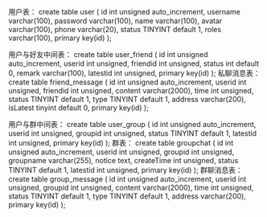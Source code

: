 用户表：
create table user (
     id int unsigned auto_increment,
     username varchar(100),
     password varchar(100), 
     name varchar(100),
     avatar varchar(100),
     phone varchar(20),
     status TINYINT default 1,
     roles varchar(100),
     primary key(id)
);

用户与好友中间表：
create table user_friend (
     id int unsigned auto_increment,
     userid int unsigned,
     friendid int unsigned,
     status int default 0,
     remark varchar(100),
     latestid int unsigned,
     primary key(id)
);
私聊消息表：
create table friend_message (
     id int unsigned auto_increment,
     userid int unsigned,
     friendid int unsigned,
     content varchar(2000),
     time int unsigned,
     status TINYINT default 1,
     type TINYINT default 1,
     address varchar(200),
     isLatest tinyint default 0,
     primary key(id)
);

用户与群中间表：
create table user_group (
     id int unsigned auto_increment,
     userid int unsigned,
     groupid int unsigned,
     status TINYINT default 1,
     latestid int unsigned,
     primary key(id)
);
群表：
create table groupchat (
     id int unsigned auto_increment,
     userid int unsigned,
     groupid int unsigned,
     groupname varchar(255),
     notice text,
     createTime int unsigned,
     status TINYINT default 1,
     latestid int unsigned,
     primary key(id)
);
群聊消息表：
create table group_message (
     id int unsigned auto_increment,
     userid int unsigned,
     groupid int unsigned,
     content varchar(2000),
     time int unsigned,
     status TINYINT default 1,
     type TINYINT default 1,
     address varchar(200),
     primary key(id)
);
